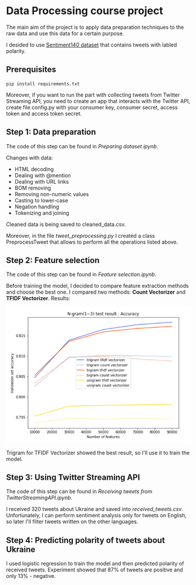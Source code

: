 # Data Processing course project

The main aim of the project is to apply data preparation techniques to the raw data and use this data for a certain purpose.

I desided to use [Sentiment140 dataset](http://help.sentiment140.com/for-students/) that contains tweets with labled polarity.

## Prerequisites 

```
pip install requirements.txt
```

Moreover, if you want to run the part with collecting tweets from Twitter Streaming API, you need to create an app that interacts with the Twitter API, create file config.py with your consumer key, consumer secret, access token and access token secret.

## Step 1: Data preparation

The code of this step can be found in *Preparing dataset.ipynb*.

Changes with data:
* HTML decoding
* Dealing with @mention
* Dealing with URL links
* BOM removing
* Removing non-numeric values
* Casting to lower-case
* Negation handling
* Tokenizing and joining

Cleaned data is being saved to cleaned_data.csv.

Moreover, in the file *tweet_preprocessing.py* I created a class PreprocessTweet that allows to perform all the operations listed above.

## Step 2:  Feature selection

The code of this step can be found in *Feature selection.ipynb*.

 Before training the model, I decided to compare feature extraction methods and choose the best one. I compared two methods: **Count Vectorizer** and 
**TFIDF Vectorizer**. Results:

![Feature selection](https://github.com/victoria-yuzkiv/Twitter-SentimentAnalysis/blob/master/FeatureSelection.PNG?raw=true)

Trigram for TFIDF Vectorizer showed the best result, so I'll use it to train the model.

## Step 3: Using Twitter Streaming API

The code of this step can be found in *Receiving tweets from TwitterStreamingAPI.ipynb*.

I received 320 tweets about Ukraine and saved into *received_tweets.csv*. Unfortunately, I can perform sentiment analysis only for tweets on English, so later I'll filter tweets written on the other languages.

## Step 4: Predicting polarity of tweets about Ukraine

I used logistic regression to train the model and then predicted polarity of received tweets. Experiment showed that 87% of tweets are positive and only 13% - negative.
